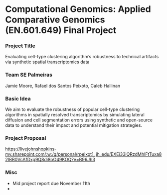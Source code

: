 # Computational Genomics: Applied Comparative Genomics (EN.601.649) Final Project


### Project Title 
Evaluating cell-type clustering algorithm’s robustness to technical artifacts via synthetic spatial transcriptomics data 


### Team SE Palmeiras
Jamie Moore, Rafael dos Santos Peixoto, Caleb Hallinan


### Basic Idea
We aim to evaluate the robustness of popular cell-type clustering algorithms in spatially resolved transcriptomics by simulating lateral diffusion and cell segmentation errors using synthetic and open-source data to understand their impact and potential mitigation strategies.


### Project Proposal
https://livejohnshopkins-my.sharepoint.com/:w:/g/personal/rpeixot1_jh_edu/EXEi33iQRzdMhlFtTuxa82IBB0VcAfDxg9Q8di8oO49KOQ?e=B96Jh3


### Misc
- Mid project report due November 11th
- 
